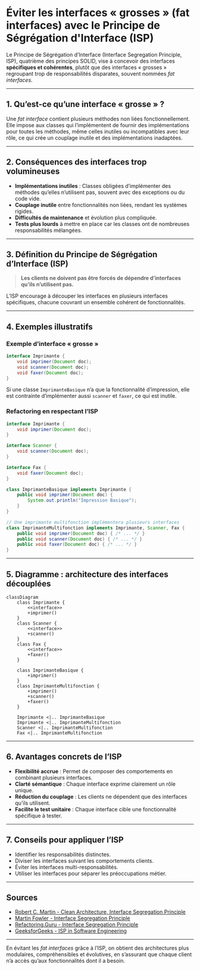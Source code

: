 # Éviter les interfaces « grosses » (fat interfaces) avec le Principe de Ségrégation d'Interface (ISP)

Le Principe de Ségrégation d’Interface (Interface Segregation Principle, ISP), quatrième des principes SOLID, vise à concevoir des interfaces **spécifiques et cohérentes**, plutôt que des interfaces « grosses » regroupant trop de responsabilités disparates, souvent nommées *fat interfaces*.

---

## 1. Qu’est-ce qu’une interface « grosse » ?

Une *fat interface* contient plusieurs méthodes non liées fonctionnellement. Elle impose aux classes qui l’implémentent de fournir des implémentations pour toutes les méthodes, même celles inutiles ou incompatibles avec leur rôle, ce qui crée un couplage inutile et des implémentations inadaptées.

---

## 2. Conséquences des interfaces trop volumineuses

- **Implémentations inutiles** : Classes obligées d’implémenter des méthodes qu’elles n’utilisent pas, souvent avec des exceptions ou du code vide.
- **Couplage inutile** entre fonctionnalités non liées, rendant les systèmes rigides.
- **Difficultés de maintenance** et évolution plus compliquée.
- **Tests plus lourds** à mettre en place car les classes ont de nombreuses responsabilités mélangées.

---

## 3. Définition du Principe de Ségrégation d’Interface (ISP)

> **Les clients ne doivent pas être forcés de dépendre d’interfaces qu’ils n’utilisent pas.**

L’ISP encourage à découper les interfaces en plusieurs interfaces spécifiques, chacune couvrant un ensemble cohérent de fonctionnalités.

---

## 4. Exemples illustratifs

### Exemple d’interface « grosse »

```java
interface Imprimante {
    void imprimer(Document doc);
    void scanner(Document doc);
    void faxer(Document doc);
}
```

Si une classe `ImprimanteBasique` n’a que la fonctionnalité d’impression, elle est contrainte d’implémenter aussi `scanner` et `faxer`, ce qui est inutile.

### Refactoring en respectant l’ISP

```java
interface Imprimante {
    void imprimer(Document doc);
}

interface Scanner {
    void scanner(Document doc);
}

interface Fax {
    void faxer(Document doc);
}

class ImprimanteBasique implements Imprimante {
    public void imprimer(Document doc) {
        System.out.println("Impression Basique");
    }
}

// Une imprimante multifonction implémentera plusieurs interfaces
class ImprimanteMultifonction implements Imprimante, Scanner, Fax {
    public void imprimer(Document doc) { /* ... */ }
    public void scanner(Document doc) { /* ... */ }
    public void faxer(Document doc) { /* ... */ }
}
```

---

## 5. Diagramme : architecture des interfaces découplées

```mermaid
classDiagram
    class Imprimante {
        <<interface>>
        +imprimer()
    }
    class Scanner {
        <<interface>>
        +scanner()
    }
    class Fax {
        <<interface>>
        +faxer()
    }

    class ImprimanteBasique {
        +imprimer()
    }
    class ImprimanteMultifonction {
        +imprimer()
        +scanner()
        +faxer()
    }

    Imprimante <|.. ImprimanteBasique
    Imprimante <|.. ImprimanteMultifonction
    Scanner <|.. ImprimanteMultifonction
    Fax <|.. ImprimanteMultifonction

```

---

## 6. Avantages concrets de l’ISP

- **Flexibilité accrue** : Permet de composer des comportements en combinant plusieurs interfaces.
- **Clarté sémantique** : Chaque interface exprime clairement un rôle unique.
- **Réduction du couplage** : Les clients ne dépendent que des interfaces qu’ils utilisent.
- **Facilite le test unitaire** : Chaque interface cible une fonctionnalité spécifique à tester.

---

## 7. Conseils pour appliquer l’ISP

- Identifier les responsabilités distinctes.
- Diviser les interfaces suivant les comportements clients.
- Éviter les interfaces multi-responsabilités.
- Utiliser les interfaces pour séparer les préoccupations métier.

---

## Sources

- [Robert C. Martin - Clean Architecture, Interface Segregation Principle](https://blog.cleancoder.com/uncle-bob/2014/05/08/SingleReponsibilityPrinciple.html#interface-segregation-principle)  
- [Martin Fowler - Interface Segregation Principle](https://martinfowler.com/bliki/InterfaceSegregationPrinciple.html)  
- [Refactoring.Guru - Interface Segregation Principle](https://refactoring.guru/design-principles/interface-segregation)  
- [GeeksforGeeks - ISP in Software Engineering](https://www.geeksforgeeks.org/interface-segregation-principle-in-java-with-examples/)  

---

En évitant les *fat interfaces* grâce à l’ISP, on obtient des architectures plus modulaires, compréhensibles et évolutives, en s’assurant que chaque client n’a accès qu’aux fonctionnalités dont il a besoin.